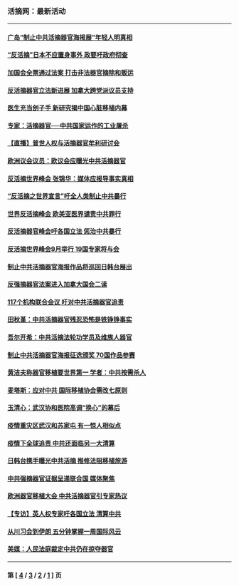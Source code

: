### 活摘网：最新活动
---
#### [广岛“制止中共活摘器官海报展”年轻人明真相](../../pages/nf5883/n14053657.md?08270430) 
#### [“反活摘”日本不应置身事外 政要吁政府彻查](../../pages/nf5883/n13971188.md?08270430) 
#### [加国会全票通过法案 打击非法器官摘除和贩运](../../pages/nf5883/n13884924.md?08270430) 
#### [反活摘器官立法新进展 加拿大跨党派议员支持](../../pages/nf5883/n13876061.md?08270430) 
#### [医生充当刽子手 新研究揭中国心脏移植内幕](../../pages/nf5883/n13772291.md?08270430) 
#### [专家：活摘器官──中共国家运作的工业屠杀](../../pages/nf5883/n13761178.md?08270430) 
#### [【直播】普世人权与活摘器官牟利研讨会](../../pages/nf5883/n13425146.md?08270430) 
#### [欧洲议会议员：欧议会应曝光中共活摘器官](../../pages/nf5883/n13336571.md?08270430) 
#### [反活摘世界峰会 张锦华：媒体应报导事实真相](../../pages/nf5883/n13278502.md?08270430) 
#### [“反活摘之世界宣言”吁全人类制止中共暴行](../../pages/nf5883/n13259730.md?08270430) 
#### [世界反活摘峰会 欧美亚医界谴责中共罪行](../../pages/nf5883/n13253550.md?08270430) 
#### [反活摘器官峰会吁各国立法 惩治中共暴行](../../pages/nf5883/n13245052.md?08270430) 
#### [反活摘世界峰会9月举行 19国专家将与会](../../pages/nf5883/n13201492.md?08270430) 
#### [制止中共活摘器官海报作品将巡回日韩台展出](../../pages/nf5883/n13177791.md?08270430) 
#### [反强摘器官法案进入加拿大国会二读](../../pages/nf5883/n13033450.md?08270430) 
#### [117个机构联合会议 吁对中共活摘器官追责](../../pages/nf5883/n12775087.md?08270430) 
#### [田秋堇：中共活摘器官残忍恐怖是铁铮铮事实](../../pages/nf5883/n12702148.md?08270430) 
#### [吾尔开希：中共活摘法轮功学员及维族人器官](../../pages/nf5883/n12693197.md?08270430) 
#### [制止中共活摘器官海报征选颁奖 70国作品参赛](../../pages/nf5883/n12692050.md?08270430) 
#### [黄洁夫称器官移植要世界第一 学者：中共按需杀人](../../pages/nf5883/n12572329.md?08270430) 
#### [麦塔斯：应对中共 国际移植协会需改七原则](../../pages/nf5883/n12514711.md?08270430) 
#### [玉清心：武汉协和医院高调“换心”的幕后](../../pages/nf5883/n12298730.md?08270430) 
#### [疫情重灾区武汉和苏家屯 有一惊人相似点](../../pages/nf5883/n12150824.md?08270430) 
#### [疫情下全球追责 中共还面临另一大清算](../../pages/nf5883/n12070397.md?08270430) 
#### [日韩台携手曝光中共活摘 推修法阻移植旅游](../../pages/nf5883/n11712046.md?08270430) 
#### [中共强摘器官证据呈递联合国 媒体聚焦](../../pages/nf5883/n11546426.md?08270430) 
#### [欧洲器官移植大会 中共活摘器官引专家热议](../../pages/nf5883/n11539095.md?08270430) 
#### [【专访】英人权专家吁各国立法 清算中共](../../pages/nf5883/n11367315.md?08270430) 
#### [从川习会到伊朗 五分钟掌握一周国际风云](../../pages/nf5883/n11338520.md?08270430) 
#### [美媒：人民法庭裁定中共仍在掠夺器官](../../pages/nf5883/n11334897.md?08270430) 

---
#### 第 [ [4](./4.md?08270430) / [3](./3.md?08270430) / [2](./2.md?08270430) / [1](./1.md?08270430) ] 页
